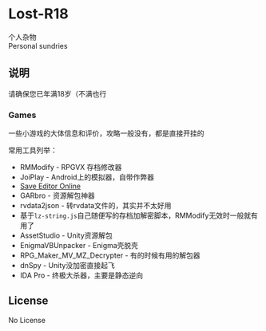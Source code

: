 # Lost-R18

个人杂物  
Personal sundries

## 说明

请确保您已年满18岁（不满也行

### Games

一些小游戏的大体信息和评价，攻略一般没有，都是直接开挂的

常用工具列举：

- RMModify - RPGVX 存档修改器
- JoiPlay - Android上的模拟器，自带作弊器
- [Save Editor Online](https://www.saveeditonline.com/)
- GARbro - 资源解包神器
- rvdata2json - 转rvdata文件的，其实并不太好用
- 基于`lz-string.js`自己随便写的存档加解密脚本，RMModify无效时一般就有用了
- AssetStudio - Unity资源解包
- EnigmaVBUnpacker - Enigma壳脱壳
- RPG_Maker_MV_MZ_Decrypter - 有的时候有用的解包器
- dnSpy - Unity没加密直接起飞
- IDA Pro - 终极大杀器，主要是静态逆向

## License

No License
